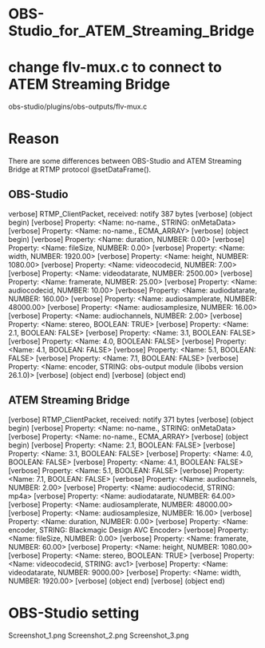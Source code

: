 # OBS-Studio_for_ATEM_Streaming_Bridge

# change flv-mux.c to connect to ATEM Streaming Bridge

obs-studio/plugins/obs-outputs/flv-mux.c

# Reason

There are some differences between OBS-Studio and ATEM Streaming Bridge at RTMP protocol @setDataFrame().

## OBS-Studio

verbose] RTMP_ClientPacket, received: notify 387 bytes
[verbose] (object begin)
[verbose] Property: <Name:           no-name., STRING:    onMetaData>
[verbose] Property: <Name:           no-name., ECMA_ARRAY>
[verbose] (object begin)
[verbose] Property: <Name:           duration, NUMBER:    0.00>
[verbose] Property: <Name:           fileSize, NUMBER:    0.00>
[verbose] Property: <Name:              width, NUMBER:    1920.00>
[verbose] Property: <Name:             height, NUMBER:    1080.00>
[verbose] Property: <Name:       videocodecid, NUMBER:    7.00>
[verbose] Property: <Name:      videodatarate, NUMBER:    2500.00>
[verbose] Property: <Name:          framerate, NUMBER:    25.00>
[verbose] Property: <Name:       audiocodecid, NUMBER:    10.00>
[verbose] Property: <Name:      audiodatarate, NUMBER:    160.00>
[verbose] Property: <Name:    audiosamplerate, NUMBER:    48000.00>
[verbose] Property: <Name:    audiosamplesize, NUMBER:    16.00>
[verbose] Property: <Name:      audiochannels, NUMBER:    2.00>
[verbose] Property: <Name:             stereo, BOOLEAN:    TRUE>
[verbose] Property: <Name:                2.1, BOOLEAN:    FALSE>
[verbose] Property: <Name:                3.1, BOOLEAN:    FALSE>
[verbose] Property: <Name:                4.0, BOOLEAN:    FALSE>
[verbose] Property: <Name:                4.1, BOOLEAN:    FALSE>
[verbose] Property: <Name:                5.1, BOOLEAN:    FALSE>
[verbose] Property: <Name:                7.1, BOOLEAN:    FALSE>
[verbose] Property: <Name:            encoder, STRING:    obs-output module (libobs version 26.1.0)>
[verbose] (object end)
[verbose] (object end)

## ATEM Streaming Bridge

[verbose] RTMP_ClientPacket, received: notify 371 bytes
[verbose] (object begin)
[verbose] Property: <Name:           no-name., STRING:    onMetaData>
[verbose] Property: <Name:           no-name., ECMA_ARRAY>
[verbose] (object begin)
[verbose] Property: <Name:                2.1, BOOLEAN:    FALSE>
[verbose] Property: <Name:                3.1, BOOLEAN:    FALSE>
[verbose] Property: <Name:                4.0, BOOLEAN:    FALSE>
[verbose] Property: <Name:                4.1, BOOLEAN:    FALSE>
[verbose] Property: <Name:                5.1, BOOLEAN:    FALSE>
[verbose] Property: <Name:                7.1, BOOLEAN:    FALSE>
[verbose] Property: <Name:      audiochannels, NUMBER:    2.00>
[verbose] Property: <Name:       audiocodecid, STRING:    mp4a>
[verbose] Property: <Name:      audiodatarate, NUMBER:    64.00>
[verbose] Property: <Name:    audiosamplerate, NUMBER:    48000.00>
[verbose] Property: <Name:    audiosamplesize, NUMBER:    16.00>
[verbose] Property: <Name:           duration, NUMBER:    0.00>
[verbose] Property: <Name:            encoder, STRING:    Blackmagic Design AVC Encoder>
[verbose] Property: <Name:           fileSize, NUMBER:    0.00>
[verbose] Property: <Name:          framerate, NUMBER:    60.00>
[verbose] Property: <Name:             height, NUMBER:    1080.00>
[verbose] Property: <Name:             stereo, BOOLEAN:    TRUE>
[verbose] Property: <Name:       videocodecid, STRING:    avc1>
[verbose] Property: <Name:      videodatarate, NUMBER:    9000.00>
[verbose] Property: <Name:              width, NUMBER:    1920.00>
[verbose] (object end)
[verbose] (object end)


# OBS-Studio setting

Screenshot_1.png
Screenshot_2.png
Screenshot_3.png
